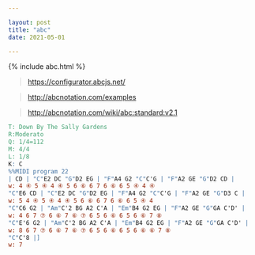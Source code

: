 ```yaml
---

layout: post
title: "abc"
date: 2021-05-01

---
```


{% include abc.html %}

><https://configurator.abcjs.net/>

><http://abcnotation.com/examples>

><http://abcnotation.com/wiki/abc:standard:v2.1>

```abc
T: Down By The Sally Gardens
R:Moderato
Q: 1/4=112
M: 4/4
L: 1/8
K: C
%%MIDI program 22
| CD | "C"E2 DC "G"D2 EG | "F"A4 G2 "C"C'G | "F"A2 GE "G"D2 CD |
w: 4 ④ 5 ④ 4 ④ 5 6 ⑥ 6 7 6 ⑥ 6 5 ④ 4 ④
"C"E6 CD | "C"E2 DC "G"D2 EG | "F"A4 G2 "C"C'G | "F"A2 GE "G"D3 C |
w: 5 4 ④ 5 ④ 4 ④ 5 6 ⑥ 6 7 6 ⑥ 6 5 ④ 4
"C"C6 G2 | "Am"C'2 BG A2 C'A | "Em"B4 G2 EG | "F"A2 GE "G"GA C'D' |
w: 4 6 7 ⑦ 6 ⑥ 7 ⑥ ⑦ 6 5 6 ⑥ 6 5 6 ⑥ 7 ⑧
"C"E'6 G2 | "Am"C'2 BG A2 C'A | "Em"B4 G2 EG | "F"A2 GE "G"GA C'D' |
w: 8 6 7 ⑦ 6 ⑥ 7 ⑥ ⑦ 6 5 6 ⑥ 6 5 6 ⑥ ⑥ 7 ⑧
"C"C'8 |]
w: 7
``` 